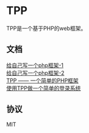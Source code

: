 # TPP
TPP是一个基于PHP的web框架。

## 文档
[给自己写一个php框架-1](https://www.letianbiji.com/php/2013-09-15-write-php-framework-1.html)  
[给自己写一个php框架-2](https://www.letianbiji.com/php/2013-09-15-write-php-framework-2.html)  
[TPP —— 一个简单的PHP框架](https://www.letianbiji.com/php/2013-12-04-tpp-framework.html)  
[使用TPP做一个简单的登录系统](https://www.letianbiji.com/php/2013-12-13-tpp-login-system.html)  


## 协议
MIT
